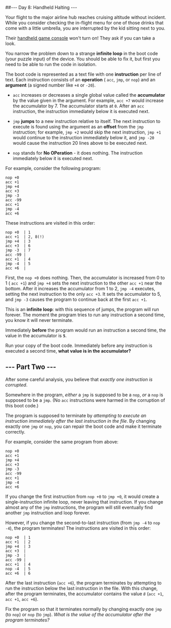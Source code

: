 ##--- Day 8: Handheld Halting ---


Your flight to the major airline hub reaches cruising altitude without incident.  While you consider checking the in-flight menu for one of those drinks that come with a little umbrella, you are interrupted by the kid sitting next to you.

Their 
[handheld game console](https://en.wikipedia.org/wiki/Handheld_game_console) won't turn on! They ask if you can take a look.

You narrow the problem down to a strange 
**infinite loop** in the 
boot code (your puzzle input) of the device. You should be able to fix it, but first you need to be able to run the code in isolation.

The boot code is represented as a text file with one 
**instruction** per line of text. Each instruction consists of an 
**operation** (
`acc`, 
`jmp`, or 
`nop`) and an 
**argument** (a signed number like 
`+4` or 
`-20`).

- `acc` increases or decreases a single global value called the 
**accumulator** by the value given in the argument. For example, 
`acc +7` would increase the accumulator by 7. The accumulator starts at 
`0`. After an 
`acc` instruction, the instruction immediately below it is executed next.

- `jmp` 
**jumps** to a new instruction relative to itself. The next instruction to execute is found using the argument as an 
**offset** from the 
`jmp` instruction; for example, 
`jmp +2` would skip the next instruction, 
`jmp +1` would continue to the instruction immediately below it, and 
`jmp -20` would cause the instruction 20 lines above to be executed next.

- `nop` stands for 
**No OPeration** - it does nothing.  The instruction immediately below it is executed next.

For example, consider the following program:

```
nop +0
acc +1
jmp +4
acc +3
jmp -3
acc -99
acc +1
jmp -4
acc +6
```

These instructions are visited in this order:

```
nop +0  | 1
acc +1  | 2, 8(!)
jmp +4  | 3
acc +3  | 6
jmp -3  | 7
acc -99 |
acc +1  | 4
jmp -4  | 5
acc +6  |
```

First, the 
`nop +0` does nothing. Then, the accumulator is increased from 0 to 1 (
`acc +1`) and 
`jmp +4` sets the next instruction to the other 
`acc +1` near the bottom. After it increases the accumulator from 1 to 2, 
`jmp -4` executes, setting the next instruction to the only 
`acc +3`. It sets the accumulator to 5, and 
`jmp -3` causes the program to continue back at the first 
`acc +1`.

This is an 
**infinite loop**: with this sequence of jumps, the program will run forever. The moment the program tries to run any instruction a second time, you know it will never terminate.

Immediately 
**before** the program would run an instruction a second time, the value in the accumulator is 
**`5`**.

Run your copy of the boot code. Immediately before any instruction is executed a second time, 
**what value is in the accumulator?**

## --- Part Two ---

After some careful analysis, you believe that _exactly one instruction is corrupted_.

Somewhere in the program, _either_ a `jmp` is supposed to be a `nop`, _or_ a `nop` is supposed to be a `jmp`. (No `acc` instructions were harmed in the corruption of this boot code.)

The program is supposed to terminate by _attempting to execute an instruction immediately after the last instruction in the file_. By changing exactly one `jmp` or `nop`, you can repair the boot code and make it terminate correctly.

For example, consider the same program from above:

    nop +0
    acc +1
    jmp +4
    acc +3
    jmp -3
    acc -99
    acc +1
    jmp -4
    acc +6

If you change the first instruction from `nop +0` to `jmp +0`, it would create a single-instruction infinite loop, never leaving that instruction. If you change almost any of the `jmp` instructions, the program will still eventually find another `jmp` instruction and loop forever.

However, if you change the second-to-last instruction (from `jmp -4` to `nop -4`), the program terminates! The instructions are visited in this order:

    nop +0  | 1
    acc +1  | 2
    jmp +4  | 3
    acc +3  |
    jmp -3  |
    acc -99 |
    acc +1  | 4
    nop -4  | 5
    acc +6  | 6

After the last instruction (`acc +6`), the program terminates by attempting to run the instruction below the last instruction in the file. With this change, after the program terminates, the accumulator contains the value _`8`_ (`acc +1`, `acc +1`, `acc +6`).

Fix the program so that it terminates normally by changing exactly one `jmp` (to `nop`) or `nop` (to `jmp`). _What is the value of the accumulator after the program terminates?_
